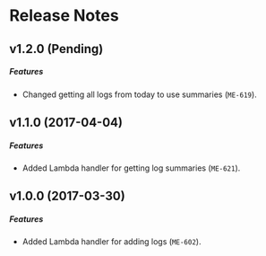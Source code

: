 # Release Notes

## v1.2.0 (Pending)
##### Features
- Changed getting all logs from today to use summaries (`ME-619`).

## v1.1.0 (2017-04-04)
##### Features
- Added Lambda handler for getting log summaries (`ME-621`).

## v1.0.0 (2017-03-30)
##### Features
- Added Lambda handler for adding logs (`ME-602`).
